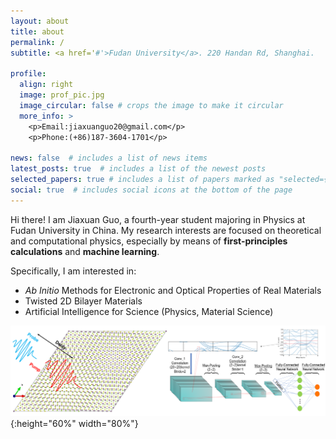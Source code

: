```yaml
---
layout: about
title: about
permalink: /
subtitle: <a href='#'>Fudan University</a>. 220 Handan Rd, Shanghai.

profile:
  align: right
  image: prof_pic.jpg
  image_circular: false # crops the image to make it circular
  more_info: >
    <p>Email:jiaxuanguo20@gmail.com</p>
    <p>Phone:(+86)187-3604-1701</p>

news: false  # includes a list of news items
latest_posts: true  # includes a list of the newest posts
selected_papers: true # includes a list of papers marked as "selected={true}"
social: true  # includes social icons at the bottom of the page
---
```

Hi there! I am Jiaxuan Guo, a fourth-year student majoring in Physics at Fudan University in China. My research interests are focused on theoretical and computational physics, especially by means of **first-principles calculations** and **machine learning**.

Specifically, I am interested in:
+ *Ab Initio* Methods for Electronic and Optical Properties of Real Materials
+ Twisted 2D Bilayer Materials
+ Artificial Intelligence for Science (Physics, Material Science)

![Research Topics](_pages\RP.png){:height="60%" width="80%"}
